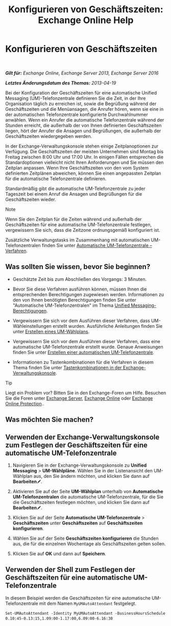 ﻿---
title: 'Konfigurieren von Geschäftszeiten: Exchange Online Help'
TOCTitle: Konfigurieren von Geschäftszeiten
ms:assetid: 96b4be99-af94-4fa4-959a-48413387a044
ms:mtpsurl: https://technet.microsoft.com/de-de/library/Bb232133(v=EXCHG.150)
ms:contentKeyID: 50476291
ms.date: 05/23/2018
mtps_version: v=EXCHG.150
ms.translationtype: MT
---

# Konfigurieren von Geschäftszeiten

 

_**Gilt für:** Exchange Online, Exchange Server 2013, Exchange Server 2016_

_**Letztes Änderungsdatum des Themas:** 2013-04-19_

Bei der Konfiguration der Geschäftszeiten für eine automatische Unified Messaging (UM)-Telefonzentrale definieren Sie die Zeit, in der Ihre Organisation täglich zu erreichen ist, sowie die Begrüßung während der Geschäftszeiten und die Menüansagen, die Anrufer hören, wenn sie eine in der automatischen Telefonzentrale konfigurierte Durchwahlnummer anwählen. Wenn ein Anrufer die automatische Telefonzentrale während der Stunden erreicht, die außerhalb der von Ihnen definierten Geschäftszeiten liegen, hört der Anrufer die Ansagen und Begrüßungen, die außerhalb der Geschäftszeiten wiedergegeben werden.

In der Exchange-Verwaltungskonsole stehen einige Zeitplanoptionen zur Verfügung. Die Geschäftszeiten der meisten Unternehmen sind Montag bis Freitag zwischen 8:00 Uhr und 17:00 Uhr. In einigen Fällen entsprechen die Standardoptionen vielleicht nicht Ihren Anforderungen und Sie müssen den Zeitplan anpassen. Wenn Ihre Geschäftszeiten von den vom System definierten Zeitplänen abweichen, können Sie einen angepassten Zeitplan für die automatische Telefonzentrale definieren.

Standardmäßig gibt die automatische UM-Telefonzentrale zu jeder Tageszeit bei einem Anruf die Ansagen und Begrüßungen für die Geschäftszeiten wieder.


> [!NOTE]
> Wenn Sie den Zeitplan für die Zeiten während und außerhalb der Geschäftszeiten für eine automatische UM-Telefonzentrale festlegen, vergewissern Sie sich, dass die Zeitzone ordnungsgemäß konfiguriert ist.



Zusätzliche Verwaltungstasks im Zusammenhang mit automatischen UM-Telefonzentralen finden Sie unter [Automatische UM-Telefonzentrale – Verfahren](um-auto-attendant-procedures-exchange-2013-help.md).

## Was sollten Sie wissen, bevor Sie beginnen?

  - Geschätzte Zeit bis zum Abschließen des Vorgangs: 3 Minuten.

  - Bevor Sie diese Verfahren ausführen können, müssen Ihnen die entsprechenden Berechtigungen zugewiesen werden. Informationen zu den von Ihnen benötigten Berechtigungen finden Sie unter "Automatische UM-Telefonzentralen" im Thema [Unified Messaging-Berechtigungen](unified-messaging-permissions-exchange-2013-help.md).

  - Vergewissern Sie sich vor dem Ausführen dieser Verfahren, dass UM-Wähleinstellungen erstellt wurden. Ausführliche Anleitungen finden Sie unter [Erstellen eines UM-Wählplans](create-a-um-dial-plan-exchange-2013-help.md).

  - Vergewissern Sie sich vor dem Ausführen dieser Verfahren, dass eine automatische UM-Telefonzentrale erstellt wurde. Genaue Anweisungen finden Sie unter [Erstellen einer automatischen UM-Telefonzentrale](create-a-um-auto-attendant-exchange-2013-help.md).

  - Informationen zu Tastenkombinationen für die Verfahren in diesem Thema finden Sie unter [Tastenkombinationen in der Exchange-Verwaltungskonsole](keyboard-shortcuts-in-the-exchange-admin-center-exchange-online-protection-help.md).


> [!TIP]
> Liegt ein Problem vor? Bitten Sie in den Exchange-Foren um Hilfe. Besuchen Sie die Foren unter <A href="https://go.microsoft.com/fwlink/p/?linkid=60612">Exchange Server</A>, <A href="https://go.microsoft.com/fwlink/p/?linkid=267542">Exchange Online</A> oder <A href="https://go.microsoft.com/fwlink/p/?linkid=285351">Exchange Online Protection</A>..



## Was möchten Sie machen?

## Verwenden der Exchange-Verwaltungskonsole zum Festlegen der Geschäftszeiten für eine automatische UM-Telefonzentrale

1.  Navigieren Sie in der Exchange-Verwaltungskonsole zu **Unified Messaging** \> **UM-Wählpläne**. Wählen Sie in der Listenansicht den UM-Wählplan aus, den Sie ändern möchten, und klicken Sie dann auf **Bearbeiten**![Bearbeitungssymbol](images/Bb124582.6f53ccb2-1f13-4c02-bea0-30690e6ea71d(EXCHG.150).gif "Bearbeitungssymbol").

2.  Aktivieren Sie auf der Seite **UM-Wählplan** unterhalb von **Automatische UM-Telefonzentralen** die automatische UM-Telefonzentrale, für die Sie die Geschäftszeiten festlegen möchten, und klicken Sie dann auf **Bearbeiten**![Bearbeitungssymbol](images/Bb124582.6f53ccb2-1f13-4c02-bea0-30690e6ea71d(EXCHG.150).gif "Bearbeitungssymbol").

3.  Klicken Sie auf der Seite **Automatische UM-Telefonzentrale** \> **Geschäftszeiten** unter **Geschäftszeiten** auf **Geschäftszeiten konfigurieren**.

4.  Wählen Sie auf der Seite **Geschäftszeiten konfigurieren** die Stunden aus, die für die einzelnen Wochentage als Geschäftszeiten gelten sollen.

5.  Klicken Sie auf **OK** und dann auf **Speichern**.

## Verwenden der Shell zum Festlegen der Geschäftszeiten für eine automatische UM-Telefonzentrale

In diesem Beispiel werden die Geschäftszeiten für eine automatische UM-Telefonzentrale mit dem Namen `MyUMAutoAttendant` festgelegt.

    Set-UMAutoAttendant -Identity MyUMAutoAttendant -BusinessHoursSchedule 0.10:45-0.13:15,1.09:00-1.17:00,6.09:00-6.16:30

